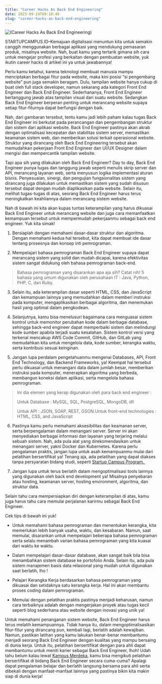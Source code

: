 ```yaml
---
title: "Career Hacks As Back End Engineering"
date: 2023-09-24T09:10:49
slug: "career-hacks-as-back-end-engineering"
---
```

![(Career Hacks As Back End Engineering)](/uploads/2022/12/back-end-engineering-1024x449.png)

STARTUPCAMPUS.ID–Kemajuan digitalisasi menuntun kita untuk semakin canggih menggunakan berbagai aplikasi yang mendukung pemasaran produk, misalnya website. Nah, buat kamu yang tertarik gimana sih cara untuk mengejar profesi yang berkaitan dengan pembuatan website, yuk ikutin career hacks di artikel ini ya untuk jawabannya! 

Perlu kamu ketahui, karena teknologi membuat manusia mampu menciptakan berbagai fitur pada website, maka kini posisi “si pengembang website” pun juga semakin beragam. Dulu, tampilan website hanya cukup di buat oleh full stack developer, namun sekarang ada kategori Front End Engineer dan Back End Engineer. Sederhananya, Front End Engineer bertanggung jawab atas tampilan visual dari suatu website. Sedangkan Back End Engineer berperan penting untuk merancang website supaya setiap fitur-fiturnya dapat berfungsi dengan baik.

Nah, dari gambaran tersebut, tentu kamu jadi lebih paham kalau tugas Back End Engineer ini berkutat pada perancangan dan pengembangan struktur dan sistem dari aplikasi website. Back End Engineer pastinya akan akrab dengan optimalisasi kecepatan dan stabilitas sistem server, memastikan keamanan sistem web, dan memberikan solusi terkait operasional website. Struktur yang dirancang oleh Back End Engineering tersebut akan memudahkan pekerjaan Front End Engineer dan UI/UX Designer dalam mengisi dan mempercantik tampilan website.

Tapi apa sih yang dilakukan oleh Back End Engineer? Day to day, Back End Engineer punya tugas dan tanggung jawab seperti menulis skrip server dan API, merancang layanan web, serta menyusun logika implementasi aturan bisnis. Penyesuaian, sinergi, dan pengujian fungsionalitas sistem yang dirancang juga dilakukan untuk memastikan sistem yang sudah disusun tersebut dapat dengan mudah diaplikasikan pada website. Selain itu, melihat tugas-tugas di atas, seorang Back End Engineer harus terus meningkatkan keahliannya dalam merancang sistem website. 

Nah di bawah ini kita akan kupas tuntas keterampilan yang harus dikuasai Back End Engineer untuk merancang website dan juga cara memanfaatkan kemampuan tersebut untuk mempermudah pekerjaanmu sebagai back end engineer. Yuk kita simak!

1. Bersiaplah dengan memahami dasar-dasar struktur dan algoritma. Dengan memahami kedua hal tersebut, kita dapat membuat ide dasar tentang prosesnya dan konsep inti pemrograman.

2. Mempelajari bahasa pemrograman Back End Engineer supaya dapat merancang sistem yang solid dan mudah dicapai, karena efektivitas sistem sangat didukung oleh bahasa pemrograman back-end. 

> Bahasa pemrograman yang disarankan apa aja sih? Catat nih! 5 bahasa yang umum digunakan oleh perusahaan IT : Java, Python, PHP, C, dan Ruby.

3. Selain itu, ada keterampilan dasar seperti HTML, CSS, dan JavaScript dan kemampuan lainnya yang memudahkan dalam memberi instruksi pada komputer, mengaplikasikan berbagai algoritma, dan menemukan hasil yang optimal dalam pengkodean.

4. Selanjutnya, kamu bisa menelusuri bagaimana cara menguasai sistem kontrol untuk memonitor perubahan kode dalam berbagai database, sehingga back-end engineer dapat memperbaiki sistem dan melindungi kode sumber apabila terjadi suatu kesalahan. Sistem kontrol versi yang terkenal mencakup AWS Code Commit, GitHub, dan GitLab yang memudahkan kita untuk mengelola data, kode sumber, kerangka waktu, serta kontribusi sesuai keinginan.

5. Jangan lupa perdalam pengetahuanmu mengenai Databases, API, Front End Technology, dan Backend Frameworks, ya! Keempat hal tersebut perlu dikuasai untuk menangani data dalam jumlah besar, memberikan instruksi pada komputer, menerapkan algoritma yang berbeda, membangun koneksi dalam aplikasi, serta mengelola bahasa pemrograman.

> Ini dia elemen yang kerap digunakan oleh para back end engineer :
> 
> 
> 
> Untuk Database : MySQL, SQL, PostgreSQL, MongoDB, dll
> 
> 
> 
> Untuk API : JSON, SOAP, REST, GSON.Untuk front-end technologies : HTML, CSS, and JavaScript

6. Pastinya kamu perlu memahami aksesibilitas dan keamanan server, serta berpengalaman dalam menangani server. Server ini akan menyediakan berbagai informasi dan layanan yang terjaring melalui sebuah sistem. Nah, ada pula alat yang direkomendasikan untuk menangani server, yakni Docker dan Kubernetes. Karena perlu pengalaman praktis, jangan lupa untuk asah kemampuanmu mulai dari pelatihan bersertifikat ya! Tenang aja, ada pelatihan yang dapat diakses tanpa persyaratan bidang studi, seperti [Startup Campus Program. ](https://startupcampus.id)

7. Jangan lupa untuk terus berlatih dalam mengoptimalisasi tools lainnya yang digunakan oleh back end development ya! Misalnya penyebaran atau hosting, keamanan server, hosting environment, algoritma, dan struktur data.

Selain tahu cara mempersiapkan diri dengan keterampilan di atas, kamu juga harus tahu cara memulai perjalanan karirmu sebagai Back End Engineer.

Cek tips di bawah ini yuk!

- Untuk memahami bahasa pemrograman dan menentukan kerangka, kita memerlukan lebih banyak usaha, waktu, dan kesabaran. Namun, saat memulai, disarankan untuk mempelajari beberapa bahasa pemrograman serta selalu menambah varian bahasa pemrograman yang kita kuasai dari waktu ke waktu.

- Dalam mempelajari dasar-dasar database, akan sangat baik bila bisa menambahkan sistem database ke portofolio Anda. Selain itu, ada pula sistem manajemen basis data relasional yang mudah untuk digunakan saat berlatih, lho !

- Pelajari Kerangka Kerja berdasarkan bahasa pemrograman yang dikuasai dan setidaknya satu kerangka kerja. Hal ini akan membantu proses coding dalam pemrograman.

- Memulai dengan pelatihan praktis pastinya menjadi keharusan, namun cara terbaiknya adalah dengan mengerjakan proyek atau tugas kecil seperti blog sederhana atau website dengan inovasi yang unik ya!

Untuk memahami penanganan sistem website, Back End Engineer harus terus melatih kemampuannya. Tidak hanya itu, dalam mengoptimalisasikan fitur-fitur yang dirancang pun, kembali lagi, berlatih adalah kewajiban. Namun, pastikan latihan yang kamu lakukan benar-benar membantumu menjadi seorang Back End Engineer dengan kualitas yang mampu bersaing di dunia kerja. Untuk itu, pelatihan bersertifikat dengan para ahli dapat membantumu untuk meniti karier sebagai Back End Engineer, lhoh! Udah tahu belum kalau lewat [Kampus Merdeka](https://kampusmerdeka.kemdikbud.go.id/program/studi-independen), kamu bisa mengikuti pelatihan bersertifikat di bidang Back End Engineer secara cuma-cuma? Apalagi dapat pengalaman belajar dan berlatih langsung bersama para ahli serta dibekali dengan manfaat-manfaat lainnya yang pastinya bikin kita makin siap di dunia kerja!